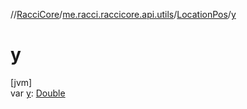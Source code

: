 //[RacciCore](../../../index.md)/[me.racci.raccicore.api.utils](../index.md)/[LocationPos](index.md)/[y](y.md)

# y

[jvm]\
var [y](y.md): [Double](https://kotlinlang.org/api/latest/jvm/stdlib/kotlin/-double/index.html)
